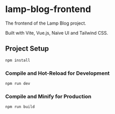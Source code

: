 # lamp-blog-frontend

The frontend of the Lamp Blog project.

Built with Vite, Vue.js, Naive UI and Tailwind CSS.

## Project Setup

```sh
npm install
```

### Compile and Hot-Reload for Development

```sh
npm run dev
```

### Compile and Minify for Production

```sh
npm run build
```

